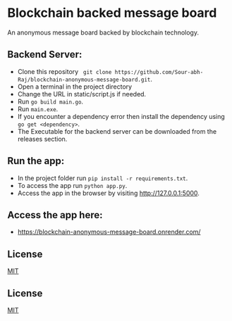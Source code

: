# Blockchain backed message board

An anonymous message board backed by blockchain technology.

## Backend Server:

- Clone this repository ` git clone https://github.com/Sour-abh-Raj/blockchain-anonymous-message-board.git`.
- Open a terminal in the project directory
- Change the URL in static/script.js if needed.
- Run `go build main.go`.
- Run `main.exe`.
- If you encounter a dependency error then install the dependency using `go get <dependency>`.
- The Executable for the backend server can be downloaded from the releases section.

## Run the app:

- In the project folder run ``` pip install -r requirements.txt ```.
- To access the app run ``` python app.py ```.
- Access the app in the browser by visiting http://127.0.0.1:5000.

## Access the app here:

- https://blockchain-anonymous-message-board.onrender.com/

## License

[MIT](https://choosealicense.com/licenses/mit/)

## License

[MIT](https://choosealicense.com/licenses/mit/)

